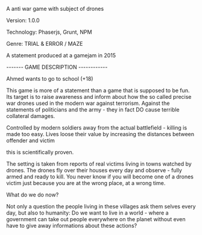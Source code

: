 A anti war game with subject of drones

Version: 1.0.0

Technology: Phaserjs, Grunt, NPM

Genre: TRIAL & ERROR / MAZE

A statement produced at a gamejam in 2015

------- GAME DESCRIPTION ------------


Ahmed wants to go to school (+18)

This game is more of a statement than a game that is supposed to be fun.
Its target is to raise awareness and inform about how the so called precise war drones used
in the modern war against terrorism. Against the statements of politicians and the army -
they in fact DO cause terrible collateral damages.

Controlled by modern soldiers away from the actual battlefield - killing is made too easy.
Lives loose their value by increasing the distances between offender and victim

this is scientifically proven.

The setting is taken from reports of real victims living in towns watched by drones.
The drones fly over their houses every day and observe - fully armed and ready to kill.
You never know if you will become one of a drones victim just because you are
at the wrong place, at a wrong time.

What do we do now?

Not only a question the people living in these villages ask them selves every day, but
also to humanity: Do we want to live in a world - where a government can take out people
everywhere on the planet without even have to give away informations about these actions?
